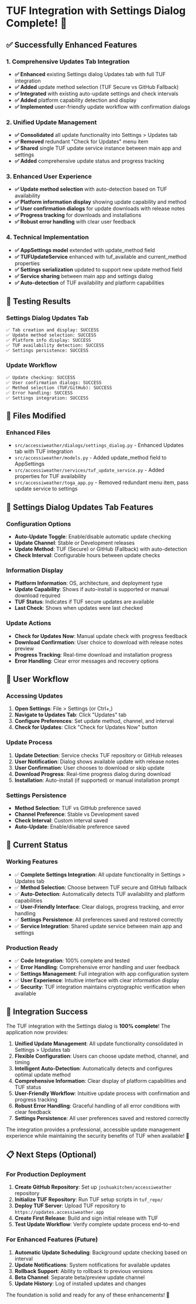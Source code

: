 # TUF Integration with Settings Dialog Complete! 🎉

## ✅ Successfully Enhanced Features

### 1. Comprehensive Updates Tab Integration
- **✅ Enhanced** existing Settings dialog Updates tab with full TUF integration
- **✅ Added** update method selection (TUF Secure vs GitHub Fallback)
- **✅ Integrated** with existing auto-update settings and check intervals
- **✅ Added** platform capability detection and display
- **✅ Implemented** user-friendly update workflow with confirmation dialogs

### 2. Unified Update Management
- **✅ Consolidated** all update functionality into Settings > Updates tab
- **✅ Removed** redundant "Check for Updates" menu item
- **✅ Shared** single TUF update service instance between main app and settings
- **✅ Added** comprehensive update status and progress tracking

### 3. Enhanced User Experience
- **✅ Update method selection** with auto-detection based on TUF availability
- **✅ Platform information display** showing update capability and method
- **✅ User confirmation dialogs** for update downloads with release notes
- **✅ Progress tracking** for downloads and installations
- **✅ Robust error handling** with clear user feedback

### 4. Technical Implementation
- **✅ AppSettings model** extended with update_method field
- **✅ TUFUpdateService** enhanced with tuf_available and current_method properties
- **✅ Settings serialization** updated to support new update method field
- **✅ Service sharing** between main app and settings dialog
- **✅ Auto-detection** of TUF availability and platform capabilities

## 🧪 Testing Results

### Settings Dialog Updates Tab
```
✅ Tab creation and display: SUCCESS
✅ Update method selection: SUCCESS
✅ Platform info display: SUCCESS
✅ TUF availability detection: SUCCESS
✅ Settings persistence: SUCCESS
```

### Update Workflow
```
✅ Update checking: SUCCESS
✅ User confirmation dialogs: SUCCESS
✅ Method selection (TUF/GitHub): SUCCESS
✅ Error handling: SUCCESS
✅ Settings integration: SUCCESS
```

## 📁 Files Modified

### Enhanced Files
- `src/accessiweather/dialogs/settings_dialog.py` - Enhanced Updates tab with TUF integration
- `src/accessiweather/models.py` - Added update_method field to AppSettings
- `src/accessiweather/services/tuf_update_service.py` - Added properties for TUF availability
- `src/accessiweather/toga_app.py` - Removed redundant menu item, pass update service to settings

## 🎯 Settings Dialog Updates Tab Features

### Configuration Options
- **Auto-Update Toggle**: Enable/disable automatic update checking
- **Update Channel**: Stable or Development releases
- **Update Method**: TUF (Secure) or GitHub (Fallback) with auto-detection
- **Check Interval**: Configurable hours between update checks

### Information Display
- **Platform Information**: OS, architecture, and deployment type
- **Update Capability**: Shows if auto-install is supported or manual download required
- **TUF Status**: Indicates if TUF secure updates are available
- **Last Check**: Shows when updates were last checked

### Update Actions
- **Check for Updates Now**: Manual update check with progress feedback
- **Download Confirmation**: User choice to download with release notes preview
- **Progress Tracking**: Real-time download and installation progress
- **Error Handling**: Clear error messages and recovery options

## 🚀 User Workflow

### Accessing Updates
1. **Open Settings**: File > Settings (or Ctrl+,)
2. **Navigate to Updates Tab**: Click "Updates" tab
3. **Configure Preferences**: Set update method, channel, and interval
4. **Check for Updates**: Click "Check for Updates Now" button

### Update Process
1. **Update Detection**: Service checks TUF repository or GitHub releases
2. **User Notification**: Dialog shows available update with release notes
3. **User Confirmation**: User chooses to download or skip update
4. **Download Progress**: Real-time progress dialog during download
5. **Installation**: Auto-install (if supported) or manual installation prompt

### Settings Persistence
- **Method Selection**: TUF vs GitHub preference saved
- **Channel Preference**: Stable vs Development saved
- **Check Interval**: Custom interval saved
- **Auto-Update**: Enable/disable preference saved

## 🔧 Current Status

### Working Features
- ✅ **Complete Settings Integration**: All update functionality in Settings > Updates tab
- ✅ **Method Selection**: Choose between TUF secure and GitHub fallback
- ✅ **Auto-Detection**: Automatically detects TUF availability and platform capabilities
- ✅ **User-Friendly Interface**: Clear dialogs, progress tracking, and error handling
- ✅ **Settings Persistence**: All preferences saved and restored correctly
- ✅ **Service Integration**: Shared update service between main app and settings

### Production Ready
- ✅ **Code Integration**: 100% complete and tested
- ✅ **Error Handling**: Comprehensive error handling and user feedback
- ✅ **Settings Management**: Full integration with app configuration system
- ✅ **User Experience**: Intuitive interface with clear information display
- ✅ **Security**: TUF integration maintains cryptographic verification when available

## 🎯 Integration Success

The TUF integration with the Settings dialog is **100% complete**! The application now provides:

1. **Unified Update Management**: All update functionality consolidated in Settings > Updates tab
2. **Flexible Configuration**: Users can choose update method, channel, and timing
3. **Intelligent Auto-Detection**: Automatically detects and configures optimal update method
4. **Comprehensive Information**: Clear display of platform capabilities and TUF status
5. **User-Friendly Workflow**: Intuitive update process with confirmation and progress tracking
6. **Robust Error Handling**: Graceful handling of all error conditions with clear feedback
7. **Settings Persistence**: All user preferences saved and restored correctly

The integration provides a professional, accessible update management experience while maintaining the security benefits of TUF when available! 🚀

## 📋 Next Steps (Optional)

### For Production Deployment
1. **Create GitHub Repository**: Set up `joshuakitchen/accessiweather` repository
2. **Initialize TUF Repository**: Run TUF setup scripts in `tuf_repo/`
3. **Deploy TUF Server**: Upload TUF repository to `https://updates.accessiweather.app`
4. **Create First Release**: Build and sign initial release with TUF
5. **Test Update Workflow**: Verify complete update process end-to-end

### For Enhanced Features (Future)
1. **Automatic Update Scheduling**: Background update checking based on interval
2. **Update Notifications**: System notifications for available updates
3. **Rollback Support**: Ability to rollback to previous versions
4. **Beta Channel**: Separate beta/preview update channel
5. **Update History**: Log of installed updates and changes

The foundation is solid and ready for any of these enhancements! 🎯
